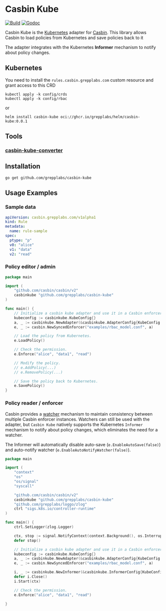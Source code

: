 Casbin Kube
====

[![Build](https://github.com/grepplabs/casbin-kube/actions/workflows/ci.yml/badge.svg)](https://github.com/grepplabs/casbin-kube/actions/workflows/ci.yml)
[![Godoc](https://godoc.org/github.com/casbin/casbin?status.svg)](https://pkg.go.dev/github.com/grepplabs/casbin-kube)

Casbin Kube is the [Kubernetes](https://kubernetes.io/) adapter for [Casbin](https://github.com/casbin/casbin). This library allows Casbin to load policies from Kubernetes and save policies back to it

The adapter integrates with the Kubernetes **Informer** mechanism to notify about policy changes.

## Kubernetes 

You need to install the `rules.casbin.grepplabs.com` custom resource and grant access to this CRD

```
kubectl apply -k config/crds
kubectl apply -k config/rbac
```
or

```
helm install casbin-kube oci://ghcr.io/grepplabs/helm/casbin-kube:0.0.1
```

## Tools
### [casbin-kube-converter](tools/cmd/casbin-kube-converter/README.md)

## Installation

    go get github.com/grepplabs/casbin-kube

## Usage Examples

### Sample data

```yaml
apiVersion: casbin.grepplabs.com/v1alpha1
kind: Rule
metadata:
  name: rule-sample
spec:
  ptype: "p"
  v0: "alice"
  v1: "data"
  v2: "read"
``` 

### Policy editor / admin 

```go
package main

import (
    "github.com/casbin/casbin/v2"
    casbinkube "github.com/grepplabs/casbin-kube"
)

func main() {
    // Initialize a casbin kube adapter and use it in a Casbin enforcer:
    kubeconfig := casbinkube.KubeConfig{}
    a, _ := casbinkube.NewAdapter(&casbinkube.AdapterConfig{KubeConfig: kubeconfig})
    e, _ := casbin.NewSyncedEnforcer("examples/rbac_model.conf", a)

    // Load the policy from Kubernetes.
    e.LoadPolicy()

    // Check the permission.
    e.Enforce("alice", "data1", "read")

    // Modify the policy.
    // e.AddPolicy(...)
    // e.RemovePolicy(...)

    // Save the policy back to Kubernetes.
    e.SavePolicy()
}
```

### Policy reader / enforcer

Casbin provides a [watcher](https://casbin.org/docs/watchers) mechanism to maintain consistency between multiple Casbin enforcer instances. 
Watchers can still be used with the adapter, but `Casbin Kube` natively supports the Kubernetes `Informer` mechanism to notify about policy changes, 
which eliminates the need for a watcher.

The Informer will automatically disable auto-save (`e.EnableAutoSave(false)`) and auto-notify watcher (`e.EnableAutoNotifyWatcher(false)`).

```go
package main

import (
	"context"
	"os"
	"os/signal"
	"syscall"

	"github.com/casbin/casbin/v2"
	casbinkube "github.com/grepplabs/casbin-kube"
	"github.com/grepplabs/loggo/zlog"
	ctrl "sigs.k8s.io/controller-runtime"
)

func main() {
	ctrl.SetLogger(zlog.Logger)

	ctx, stop := signal.NotifyContext(context.Background(), os.Interrupt, syscall.SIGTERM)
	defer stop()

	// Initialize a casbin kube adapter and use it in a Casbin enforcer:
	kubeconfig := casbinkube.KubeConfig{}
	a, _ := casbinkube.NewAdapter(&casbinkube.AdapterConfig{KubeConfig: kubeconfig})
	e, _ := casbin.NewSyncedEnforcer("examples/rbac_model.conf", a)

	i, _ := casbinkube.NewInformer(&casbinkube.InformerConfig{KubeConfig: kubeconfig}, e)
	defer i.Close()
	i.Start(ctx)

	// Check the permission.
	e.Enforce("alice", "data1", "read")

}
```